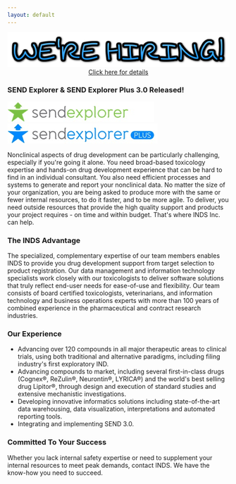 ```yaml
---
layout: default
---
```


<div style="text-align:center">
<a href="http://inds-inc.com/2016/02/03/we-hiring/"><img src="/assets/images/we-are-hiring.png"></a><br>
<a href="http://inds-inc.com/2016/02/03/we-hiring/">Click here for details</a>
</div>

### SEND Explorer & SEND Explorer Plus 3.0 Released!

![se-small](/assets/images/se-small.jpg)
![se-plus-small](/assets/images/se-plus-small.jpg)

Nonclinical aspects of drug development can be particularly challenging,
especially if you're going it alone. You need broad-based toxicology expertise
and hands-on drug development experience that can be hard to find in an
individual consultant. You also need efficient processes and systems to generate
and report your nonclinical data. No matter the size of your organization, you
are being asked to produce more with the same or fewer internal resources, to do
it faster, and to be more agile. To deliver, you need outside resources that
provide the high quality support and products your project requires - on time
and within budget. That's where INDS Inc. can help.

### The INDS Advantage

The specialized, complementary expertise of our team members enables INDS to
provide you drug development support from target selection to product
registration. Our data management and information technology specialists work
closely with our toxicologists to deliver software solutions that truly reflect
end-user needs for ease-of-use and flexibility. Our team consists of board
certified toxicologists, veterinarians, and information technology and business
operations experts with more than 100 years of combined experience in the
pharmaceutical and contract research industries.

### Our Experience

-   Advancing over 120 compounds in all major therapeutic areas to clinical
    trials, using both traditional and alternative paradigms, including filing
    industry's first exploratory IND.
-   Advancing compounds to market, including several first-in-class drugs
    (Cognex®, ReZulin®, Neurontin®, LYRICA®) and the world's best selling drug
    Lipitor®, through design and execution of standard studies and extensive
    mechanistic investigations.
-   Developing innovative informatics solutions including state-of-the-art data
    warehousing, data visualization, interpretations and automated
    reporting tools.
-   Integrating and implementing SEND 3.0.

### Committed To Your Success

Whether you lack internal safety expertise or need to supplement your internal
resources to meet peak demands, contact INDS. We have the know-how you need to
succeed.
